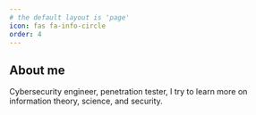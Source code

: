 ```yaml
---
# the default layout is 'page'
icon: fas fa-info-circle
order: 4
---
```

## About me

Cybersecurity engineer, penetration tester, I try to learn more on information theory, science, and security.